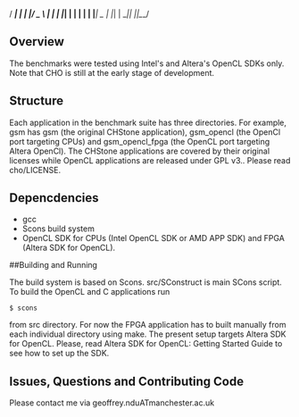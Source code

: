 
  / ___| | | |/ _ \ 
 | |   | |_| | | | |
 | |___|  _  | |_| |
  \____|_| |_|\___/ 
 
## Overview 

 The benchmarks were tested  using Intel's and Altera's OpenCL SDKs only. Note that CHO is still at the early stage of development. 


## Structure
Each application in the benchmark suite has three directories. For example, gsm has gsm (the original CHStone application), gsm\_opencl (the OpenCl port targeting CPUs) and gsm\_opencl\_fpga (the OpenCL port targeting Altera OpenCl). The CHStone applications are covered by their original licenses while OpenCL applications are released under GPL v3.. Please read cho/LICENSE.


## Depencdencies 
+ gcc
+ Scons build system
+ OpenCL SDK  for CPUs (Intel OpenCL SDK or AMD APP SDK)  and FPGA (Altera SDK for OpenCL). 

##Building and Running

The build system is based on  Scons. src/SConstruct is  main  SCons script.  To build the OpenCL and C applications run 
```shell
$ scons
```
from src directory. For now the FPGA application has to built manually from each individual directory using make. The present setup targets Altera SDK for OpenCL. Please, read Altera SDK for OpenCL: Getting Started Guide to see how to set up  the SDK.


## Issues, Questions and Contributing Code
Please contact me via geoffrey.nduATmanchester.ac.uk